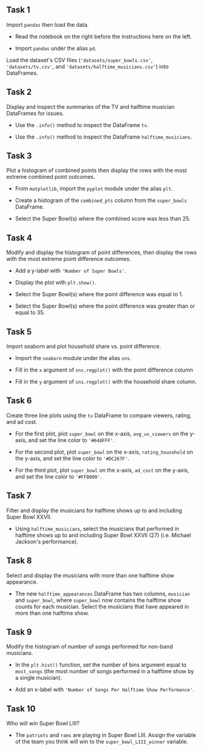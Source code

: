 ## Task 1

Import `pandas` then load the data.

- Read the notebook on the right before the instructions here on the left.

- Import `pandas` under the alias `pd`.

Load the dataset's CSV files (`'datasets/super_bowls.csv'`, `'datasets/tv.csv'`, and `'datasets/halftime_musicians.csv'`) into DataFrames.

## Task 2

Display and inspect the summaries of the TV and halftime musician DataFrames for issues.

- Use the `.info()` method to inspect the DataFrame `tv`.

- Use the `.info()` method to inspect the DataFrame `halftime_musicians`.

## Task 3

Plot a histogram of combined points then display the rows with the most extreme combined point outcomes.

- From `matplotlib`, import the `pyplot` module under the alias `plt`.

- Create a histogram of the `combined_pts` column from the `super_bowls` DataFrame.

- Select the Super Bowl(s) where the combined score was less than 25.

## Task 4

Modify and display the histogram of point differences, then display the rows with the most extreme point difference outcomes.

- Add a y-label with `'Number of Super Bowls'`.

- Display the plot with `plt.show()`.

- Select the Super Bowl(s) where the point difference was equal to 1.

- Select the Super Bowl(s) where the point difference was greater than or equal to 35.

## Task 5

Import seaborn and plot household share vs. point difference.

- Import the `seaborn` module under the alias `sns`.

- Fill in the `x` argument of `sns.regplot()` with the point difference column

- Fill in the `y` argument of `sns.regplot()` with the household share column.

## Task 6

Create three line plots using the `tv` DataFrame to compare viewers, rating, and ad cost.

- For the first plot, plot `super_bowl` on the x-axis, `avg_us_viewers` on the y-axis, and set the line color to `'#648FFF'`.

- For the second plot, plot `super_bowl` on the x-axis, `rating_household` on the y-axis, and set the line color to `'#DC267F'`.

- For the third plot, plot `super_bowl` on the x-axis, `ad_cost` on the y-axis, and set the line color to `'#FFB000'`.

## Task 7

Filter and display the musicians for halftime shows up to and including Super Bowl XXVII.

- Using `halftime_musicians`, select the musicians that performed in halftime shows up to and including Super Bowl XXVII (27) (i.e. Michael Jackson's performance).

## Task 8

Select and display the musicians with more than one halftime show appearance.

- The new `halftime_appearances` DataFrame has two columns, `musician` and `super_bowl`, where `super_bowl` now contains the halftime show counts for each musician. Select the musicians that have appeared in more than one halftime show.

## Task 9

Modify the histogram of number of songs performed for non-band musicians.

- In the `plt.hist()` function, set the number of bins argument equal to `most_songs` (the most number of songs performed in a halftime show by a single musician).

- Add an x-label with `'Number of Songs Per Halftime Show Performance'`.

## Task 10

Who will win Super Bowl LIII?

- The `patriots` and `rams` are playing in Super Bowl LIII. Assign the variable of the team you think will win to the `super_bowl_LIII_winner` variable.